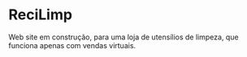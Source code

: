 # ReciLimp
Web site em construção, para uma loja de utensílios de limpeza, que funciona apenas com vendas virtuais.
